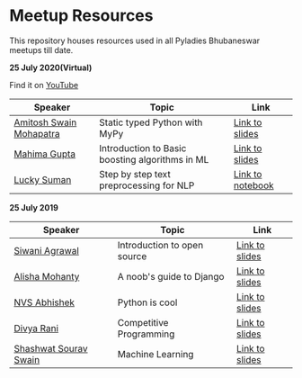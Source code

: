 # Meetup Resources

This repository houses resources used in all Pyladies Bhubaneswar meetups till date.

**25 July 2020(Virtual)**

Find it on [YouTube](https://www.youtube.com/watch?v=Q95172c43Y4)

| Speaker | Topic | Link |
| --- | --- | --- |
| [Amitosh Swain Mohapatra](https://github.com/agathver) | Static typed Python with MyPy | [Link to slides](2020/Static-Typing-in-Python-with-MyPy.pdf) |
| [Mahima Gupta](https://github.com/mahima1997) | Introduction to Basic boosting algorithms in ML |[Link to slides](2020/Pyladies-Boosting-Algos.pdf)  |
| [Lucky Suman](https://github.com/lucky-suman) | Step by step text preprocessing for NLP |[Link to notebook](2020/Step-by-step-text-preprocessing.ipynb)  |

**25 July 2019**

| Speaker | Topic | Link |
| --- | --- | --- |
| [Siwani Agrawal](https://github.com/siwaniagrawal) | Introduction to open source | [Link to slides](2019/Open-Source.pdf) |
| [Alisha Mohanty](https://github.com/alishamohanty) | A noob's guide to Django | [Link to slides](2019/Noobs-guide-to-Django.pdf)  |
| [NVS Abhishek](https://github.com/NVS16) | Python is cool | [Link to slides](2019/Python-is-cool.pdf) |
| [Divya Rani](https://github.com/Divya063) | Competitive Programming | [Link to slides](2019/Competitive-Programming.pdf) |
| [Shashwat Sourav Swain](https://github.com/swainshashwat) | Machine Learning | [Link to slides](2019/ML-presentation.pdf) |
